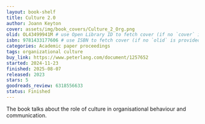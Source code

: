 ```yaml
---
layout: book-shelf
title: Culture 2.0
author: Joann Keyton
cover: assets/img/book_covers/Culture_2_Org.png
olid: OL43499941M # use Open Library ID to fetch cover (if no `cover` is provided)
isbn: 9781433177606 # use ISBN to fetch cover (if no `olid` is provided, dashes are optional)
categories: Academic paper proceedings
tags: organizational culture
buy_link: https://www.peterlang.com/document/1257652
started: 2024-11-23
finished: 2025-08-07
released: 2023
stars: 5
goodreads_review: 6318556633
status: Finished
---
```


The book talks about the role of culture in organisational behaviour and communication.
